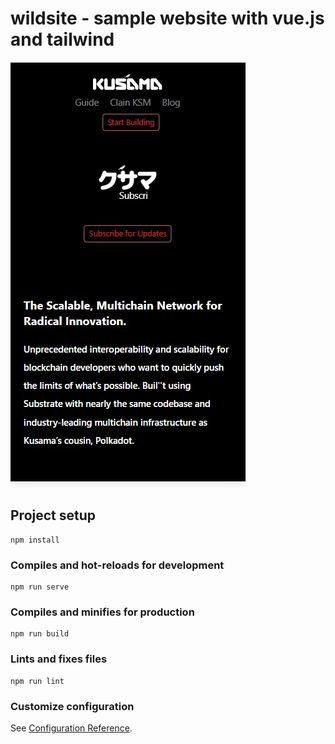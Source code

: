 # wildsite - sample website with vue.js and tailwind

![image](https://github.com/joweste/vue-website-tailwind-sass/blob/master/public/landpage.jpg?raw=true)

## Project setup

```
npm install
```

### Compiles and hot-reloads for development

```
npm run serve
```

### Compiles and minifies for production

```
npm run build
```

### Lints and fixes files

```
npm run lint
```

### Customize configuration

See [Configuration Reference](https://cli.vuejs.org/config/).
